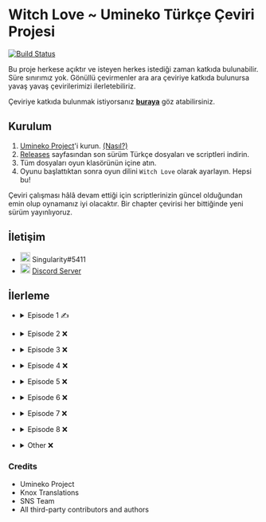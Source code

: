 # Witch Love ~ Umineko Türkçe Çeviri Projesi

[![Build Status](../../workflows/CI/badge.svg)](../../actions)

Bu proje herkese açıktır ve isteyen herkes istediği zaman katkıda bulunabilir. Süre sınırımız yok. Gönüllü çevirmenler ara ara çeviriye katkıda bulunursa yavaş yavaş çevirilerimizi ilerletebiliriz.

Çeviriye katkıda bulunmak istiyorsanız [**buraya**](../../tree/master/CONTRIBUTING.md) göz atabilirsiniz.

## Kurulum

1. [Umineko Project](https://umineko-project.org/en/)'i kurun. [(Nasıl?)](https://steamcommunity.com/sharedfiles/filedetails/?id=2739713498)
2. [Releases](../..//releases) sayfasından son sürüm Türkçe dosyaları ve scriptleri indirin.
3. Tüm dosyaları oyun klasörünün içine atın.
4. Oyunu başlattıktan sonra oyun dilini `Witch Love` olarak ayarlayın. Hepsi bu!

Çeviri çalışması hâlâ devam ettiği için scriptlerinizin güncel olduğundan emin olup oynamanız iyi olacaktır. Bir chapter çevirisi her bittiğinde yeni sürüm yayınlıyoruz.

## İletişim
- <img src="https://i.imgur.com/62IuQAp.png" width=20 title="Discord" />  Singularity#5411
- <img src="https://i.imgur.com/62IuQAp.png" width=20 title="Discord" />  [Discord Server](https://discord.gg/jyD5jn9Vpd)

## İlerleme
* <details>
  <summary>Episode 1 ✍️</summary>

   * Story
      * [Chapter 0](../../tree/master/story/ep1/mt/umi1_op.txt) ✅
      * [Chapter 1](../../tree/master/story/ep1/mt/umi1_1.txt) ✅
      * [Chapter 2](../../tree/master/story/ep1/mt/umi1_2.txt) ✅
      * [Chapter 3](../../tree/master/story/ep1/mt/umi1_3.txt) ✅
      * [Chapter 4](../../tree/master/story/ep1/mt/umi1_4.txt) ✅
      * [Chapter 5](../../tree/master/story/ep1/mt/umi1_5.txt) ✅
      * [Chapter 6](../../tree/master/story/ep1/mt/umi1_6.txt) ✅
      * [Chapter 7](../../tree/master/story/ep1/mt/umi1_7.txt) ✅
      * [Chapter 8](../../tree/master/story/ep1/mt/umi1_8.txt) ✅
      * [Chapter 9](../../tree/master/story/ep1/mt/umi1_9.txt) ✅
      * [Chapter 10](../../tree/master/story/ep1/mt/umi1_10.txt) ✅
      * [Chapter 11](../../tree/master/story/ep1/mt/umi1_11.txt) ✅
      * [Chapter 12](../../tree/master/story/ep1/mt/umi1_12.txt) ✅
      * [Chapter 13](../../tree/master/story/ep1/mt/umi1_13.txt) ✅
      * [Chapter 14](../../tree/master/story/ep1/mt/umi1_14.txt) ✅
      * [Chapter 15](../../tree/master/story/ep1/mt/umi1_15.txt) ✅
      * [Chapter 16](../../tree/master/story/ep1/mt/umi1_16.txt) `<- Burdayız`
      * [Chapter 17](../../tree/master/story/ep1/mt/umi1_17.txt) ✅
      * [Chapter 18](../../tree/master/story/ep1/mt/umi1_18.txt) ❌
      * [Chapter 19](../../tree/master/story/ep1/mt/umi1_19.txt) ❌
   * Other
      * [Tips Titles](../../blob/master/script/tr/menu.txt#L2) ✅
      * [Tips Texts](../../blob/master/script/tr/menu.txt#L296) ✅
      * [Grimoire Titles](../../blob/master/script/tr/menu.txt#L57) ✅
      * [Grimoire Texts](../../blob/master/script/tr/menu.txt#L349) ✅
      * [Save/Load Menu](../../blob/master/script/tr/menu.txt#L829) ✅
      * [Chapter Names](../../blob/master/script/tr/menu.txt#L485) ✅
      * [Characters Menu](../../blob/master/script/tr/menu.txt#L1030) ✅
</details>

* <details>
  <summary>Episode 2 ❌</summary>

   * Story
      * [Chapter 0](../../tree/master/story/ep2/mt/umi2_op.txt) ❌
      * [Chapter 1](../../tree/master/story/ep2/mt/umi2_1.txt) ❌
      * [Chapter 2](../../tree/master/story/ep2/mt/umi2_2.txt) ❌
      * [Chapter 3](../../tree/master/story/ep2/mt/umi2_3.txt) ❌
      * [Chapter 4](../../tree/master/story/ep2/mt/umi2_4.txt) ❌
      * [Chapter 5](../../tree/master/story/ep2/mt/umi2_5.txt) ❌
      * [Chapter 6](../../tree/master/story/ep2/mt/umi2_6.txt) ❌
      * [Chapter 7](../../tree/master/story/ep2/mt/umi2_7.txt) ❌
      * [Chapter 8](../../tree/master/story/ep2/mt/umi2_8.txt) ❌
      * [Chapter 9](../../tree/master/story/ep2/mt/umi2_9.txt) ❌
      * [Chapter 10](../../tree/master/story/ep2/mt/umi2_10.txt) ❌
      * [Chapter 11](../../tree/master/story/ep2/mt/umi2_11.txt) ❌
      * [Chapter 12](../../tree/master/story/ep2/mt/umi2_12.txt) ❌
      * [Chapter 13](../../tree/master/story/ep2/mt/umi2_13.txt) ❌
      * [Chapter 14](../../tree/master/story/ep2/mt/umi2_14.txt) ❌
      * [Chapter 15](../../tree/master/story/ep2/mt/umi2_15.txt) ❌
      * [Chapter 16](../../tree/master/story/ep2/mt/umi2_16.txt) ❌
      * [Chapter 17](../../tree/master/story/ep2/mt/umi2_17.txt) ❌
      * [Chapter 18](../../tree/master/story/ep2/mt/umi2_18.txt) ❌
      * [Chapter 19](../../tree/master/story/ep2/mt/umi2_19.txt) ❌
      * [Chapter 20](../../tree/master/story/ep2/mt/umi2_20.txt) ❌
   * Other
      * [Tips Titles](../../blob/master/script/tr/menu.txt#L11) ✅
      * [Tips Texts](../../blob/master/script/tr/menu.txt#L305) ❌
      * [Grimoire Titles](../../blob/master/script/tr/menu.txt#L69) ❌
      * [Grimoire Texts](../../blob/master/script/tr/menu.txt#L362) ❌
      * [Save/Load Menu](../../blob/master/script/tr/menu.txt#L851) ✅
      * [Chapter Names](../../blob/master/script/tr/menu.txt#L522) ✅
      * [Characters Menu](../../blob/master/script/tr/menu.txt#L1073) ❌
      * [Song: Melody](../../tree/master/extra/tr/files/video/sub/58_tr.ass) ✅
</details>

* <details>
  <summary>Episode 3 ❌</summary>

   * Story
      * [Chapter 0](../../tree/master/story/ep3/mt/umi3_op.txt) ❌
      * [Chapter 1](../../tree/master/story/ep3/mt/umi3_1.txt) ❌
      * [Chapter 2](../../tree/master/story/ep3/mt/umi3_2.txt) ❌
      * [Chapter 3](../../tree/master/story/ep3/mt/umi3_3.txt) ❌
      * [Chapter 4](../../tree/master/story/ep3/mt/umi3_4.txt) ❌
      * [Chapter 5](../../tree/master/story/ep3/mt/umi3_5.txt) ❌
      * [Chapter 6](../../tree/master/story/ep3/mt/umi3_6.txt) ❌
      * [Chapter 7](../../tree/master/story/ep3/mt/umi3_7.txt) ❌
      * [Chapter 8](../../tree/master/story/ep3/mt/umi3_8.txt) ❌
      * [Chapter 9](../../tree/master/story/ep3/mt/umi3_9.txt) ❌
      * [Chapter 10](../../tree/master/story/ep3/mt/umi3_10.txt) ❌
      * [Chapter 11](../../tree/master/story/ep3/mt/umi3_11.txt) ❌
      * [Chapter 12](../../tree/master/story/ep3/mt/umi3_12.txt) ❌
      * [Chapter 13](../../tree/master/story/ep3/mt/umi3_13.txt) ❌
      * [Chapter 14](../../tree/master/story/ep3/mt/umi3_14.txt) ❌
      * [Chapter 15](../../tree/master/story/ep3/mt/umi3_15.txt) ❌
      * [Chapter 16](../../tree/master/story/ep3/mt/umi3_16.txt) ❌
      * [Chapter 17](../../tree/master/story/ep3/mt/umi3_17.txt) ❌
      * [Chapter 18](../../tree/master/story/ep3/mt/umi3_18.txt) ❌
      * [Chapter 19](../../tree/master/story/ep3/mt/umi3_19.txt) ❌
      * [Chapter 20](../../tree/master/story/ep3/mt/umi3_20.txt) ❌
   * Other
      * [Tips Titles](../../blob/master/script/tr/menu.txt#L20) ✅
      * [Tips Texts](../../blob/master/script/tr/menu.txt#L314) ❌
      * [Grimoire Titles](../../blob/master/script/tr/menu.txt#L81) ❌
      * [Grimoire Texts](../../blob/master/script/tr/menu.txt#L374) ❌
      * [Save/Load Menu](../../blob/master/script/tr/menu.txt#L873) ✅
      * [Chapter Names](../../blob/master/script/tr/menu.txt#L561) ✅
      * [Characters Menu](../../blob/master/script/tr/menu.txt#L1133) ❌
      * [Song: activepain](../../tree/master/extra/tr/files/video/sub/83_tr.ass) ❌
</details>

* <details>
  <summary>Episode 4 ❌</summary>

   * Story
      * [Chapter 0](../../tree/master/story/ep4/mt/umi4_op.txt) ❌
      * [Chapter 1](../../tree/master/story/ep4/mt/umi4_1.txt) ❌
      * [Chapter 2](../../tree/master/story/ep4/mt/umi4_2.txt) ❌
      * [Chapter 3](../../tree/master/story/ep4/mt/umi4_3.txt) ❌
      * [Chapter 4](../../tree/master/story/ep4/mt/umi4_4.txt) ❌
      * [Chapter 5](../../tree/master/story/ep4/mt/umi4_5.txt) ❌
      * [Chapter 6](../../tree/master/story/ep4/mt/umi4_6.txt) ❌
      * [Chapter 7](../../tree/master/story/ep4/mt/umi4_7.txt) ❌
      * [Chapter 8](../../tree/master/story/ep4/mt/umi4_8.txt) ❌
      * [Chapter 9](../../tree/master/story/ep4/mt/umi4_9.txt) ❌
      * [Chapter 10](../../tree/master/story/ep4/mt/umi4_10.txt) ❌
      * [Chapter 11](../../tree/master/story/ep4/mt/umi4_11.txt) ❌
      * [Chapter 12](../../tree/master/story/ep4/mt/umi4_12.txt) ❌
      * [Chapter 13](../../tree/master/story/ep4/mt/umi4_13.txt) ❌
      * [Chapter 14](../../tree/master/story/ep4/mt/umi4_14.txt) ❌
      * [Chapter 15](../../tree/master/story/ep4/mt/umi4_15.txt) ❌
      * [Chapter 16](../../tree/master/story/ep4/mt/umi4_16.txt) ❌
      * [Chapter 17](../../tree/master/story/ep4/mt/umi4_17.txt) ❌
      * [Chapter 18](../../tree/master/story/ep4/mt/umi4_18.txt) ❌
      * [Chapter 19](../../tree/master/story/ep4/mt/umi4_19.txt) ❌
      * [Chapter 20](../../tree/master/story/ep4/mt/umi4_20.txt) ❌
      * [Chapter 21](../../tree/master/story/ep4/mt/umi4_21.txt) ❌
   * Other
      * [Tips Titles](../../blob/master/script/tr/menu.txt#L28) ✅
      * [Tips Texts](../../blob/master/script/tr/menu.txt#L322) ❌
      * [Grimoire Titles](../../blob/master/script/tr/menu.txt#L93) ❌
      * [Grimoire Texts](../../blob/master/script/tr/menu.txt#L386) ❌
      * [Save/Load Menu](../../blob/master/script/tr/menu.txt#L895) ✅
      * [Chapter Names](../../blob/master/script/tr/menu.txt#L600) ✅
      * [Characters Menu](../../blob/master/script/tr/menu.txt#L1191) ❌
      * [Song: Discode](../../tree/master/extra/tr/files/video/sub/109_tr.ass) ❌
</details>

* <details>
  <summary>Episode 5 ❌</summary>

   * Story
      * [Chapter 0](../../tree/master/story/ep5/mt/umi5_op.txt) ❌
      * [Chapter 1](../../tree/master/story/ep5/mt/umi5_1.txt) ❌
      * [Chapter 2](../../tree/master/story/ep5/mt/umi5_2.txt) ❌
      * [Chapter 3](../../tree/master/story/ep5/mt/umi5_3.txt) ❌
      * [Chapter 4](../../tree/master/story/ep5/mt/umi5_4.txt) ❌
      * [Chapter 5](../../tree/master/story/ep5/mt/umi5_5.txt) ❌
      * [Chapter 6](../../tree/master/story/ep5/mt/umi5_6.txt) ❌
      * [Chapter 7](../../tree/master/story/ep5/mt/umi5_7.txt) ❌
      * [Chapter 8](../../tree/master/story/ep5/mt/umi5_8.txt) ❌
      * [Chapter 9](../../tree/master/story/ep5/mt/umi5_9.txt) ❌
      * [Chapter 10](../../tree/master/story/ep5/mt/umi5_10.txt) ❌
      * [Chapter 11](../../tree/master/story/ep5/mt/umi5_11.txt) ❌
      * [Chapter 12](../../tree/master/story/ep5/mt/umi5_12.txt) ❌
      * [Chapter 13](../../tree/master/story/ep5/mt/umi5_13.txt) ❌
      * [Chapter 14](../../tree/master/story/ep5/mt/umi5_14.txt) ❌
      * [Chapter 15](../../tree/master/story/ep5/mt/umi5_15.txt) ❌
      * [Chapter 16](../../tree/master/story/ep5/mt/umi5_16.txt) ❌
      * [Chapter 17](../../tree/master/story/ep5/mt/umi5_17.txt) ❌
   * Other
      * [Tips Titles](../../blob/master/script/tr/menu.txt#L38) ✅
      * [Tips Texts](../../blob/master/script/tr/menu.txt#L331) ❌
      * [Grimoire Titles](../../blob/master/script/tr/menu.txt#L105) ❌
      * [Grimoire Texts](../../blob/master/script/tr/menu.txt#L398) ❌
      * [Save/Load Menu](../../blob/master/script/tr/menu.txt#L918) ✅
      * [Chapter Names](../../blob/master/script/tr/menu.txt#L641) ✅
      * [Characters Menu](../../blob/master/script/tr/menu.txt#L1279) ❌
      * [Song: Promise](../../tree/master/extra/tr/files/video/sub/132_tr.ass) ❌
      * [Song: WINGS(Ver hope)](../../tree/master/extra/tr/files/video/sub/134_tr.ass) ❌
</details>

* <details>
  <summary>Episode 6 ❌</summary>

   * Story
      * [Chapter 0](../../tree/master/story/ep6/mt/umi6_op.txt) ❌
      * [Chapter 1](../../tree/master/story/ep6/mt/umi6_1.txt) ❌
      * [Chapter 2](../../tree/master/story/ep6/mt/umi6_2.txt) ❌
      * [Chapter 3](../../tree/master/story/ep6/mt/umi6_3.txt) ❌
      * [Chapter 4](../../tree/master/story/ep6/mt/umi6_4.txt) ❌
      * [Chapter 5](../../tree/master/story/ep6/mt/umi6_5.txt) ❌
      * [Chapter 6](../../tree/master/story/ep6/mt/umi6_6.txt) ❌
      * [Chapter 7](../../tree/master/story/ep6/mt/umi6_7.txt) ❌
      * [Chapter 8](../../tree/master/story/ep6/mt/umi6_8.txt) ❌
      * [Chapter 9](../../tree/master/story/ep6/mt/umi6_9.txt) ❌
      * [Chapter 10](../../tree/master/story/ep6/mt/umi6_10.txt) ❌
      * [Chapter 11](../../tree/master/story/ep6/mt/umi6_11.txt) ❌
      * [Chapter 12](../../tree/master/story/ep6/mt/umi6_12.txt) ❌
      * [Chapter 13](../../tree/master/story/ep6/mt/umi6_13.txt) ❌
      * [Chapter 14](../../tree/master/story/ep6/mt/umi6_14.txt) ❌
      * [Chapter 15](../../tree/master/story/ep6/mt/umi6_15.txt) ❌
      * [Chapter 16](../../tree/master/story/ep6/mt/umi6_16.txt) ❌
      * [Chapter 17](../../tree/master/story/ep6/mt/umi6_17.txt) ❌
      * [Chapter 18](../../tree/master/story/ep6/mt/umi6_18.txt) ❌
      * [Chapter 19](../../tree/master/story/ep6/mt/umi6_19.txt) ❌
      * [Chapter 20](../../tree/master/story/ep6/mt/umi6_20.txt) ❌
   * Other
      * [Tips Titles](../../blob/master/script/tr/menu.txt#L44) ✅
      * [Tips Texts](../../blob/master/script/tr/menu.txt#L337) ❌
      * [Grimoire Titles](../../blob/master/script/tr/menu.txt#L117) ❌
      * [Grimoire Texts](../../blob/master/script/tr/menu.txt#L410) ❌
      * [Save/Load Menu](../../blob/master/script/tr/menu.txt#L937) ✅
      * [Chapter Names](../../blob/master/script/tr/menu.txt#L674) ✅
      * [Characters Menu](../../blob/master/script/tr/menu.txt#L1332) ❌
      * [Song: birth of new witch(Short Ver)](../../tree/master/extra/tr/files/video/sub/160_tr.ass) ✅
      * [Song: FISHYAROMA](../../tree/master/extra/tr/files/video/sub/161_tr.ass) ❌
</details>

* <details>
  <summary>Episode 7 ❌</summary>

   * Story
      * [Chapter 0](../../tree/master/story/ep7/mt/umi7_op.txt) ❌
      * [Chapter 1](../../tree/master/story/ep7/mt/umi7_1.txt) ❌
      * [Chapter 2](../../tree/master/story/ep7/mt/umi7_2.txt) ❌
      * [Chapter 3](../../tree/master/story/ep7/mt/umi7_3.txt) ❌
      * [Chapter 4](../../tree/master/story/ep7/mt/umi7_4.txt) ❌
      * [Chapter 5](../../tree/master/story/ep7/mt/umi7_5.txt) ❌
      * [Chapter 6](../../tree/master/story/ep7/mt/umi7_6.txt) ❌
      * [Chapter 7](../../tree/master/story/ep7/mt/umi7_7.txt) ❌
      * [Chapter 8](../../tree/master/story/ep7/mt/umi7_8.txt) ❌
      * [Chapter 9](../../tree/master/story/ep7/mt/umi7_9.txt) ❌
      * [Chapter 10](../../tree/master/story/ep7/mt/umi7_10.txt) ❌
      * [Chapter 11](../../tree/master/story/ep7/mt/umi7_11.txt) ❌
      * [Chapter 12](../../tree/master/story/ep7/mt/umi7_12.txt) ❌
      * [Chapter 13](../../tree/master/story/ep7/mt/umi7_13.txt) ❌
      * [Chapter 14](../../tree/master/story/ep7/mt/umi7_14.txt) ❌
      * [Chapter 15](../../tree/master/story/ep7/mt/umi7_15.txt) ❌
      * [Chapter 16](../../tree/master/story/ep7/mt/umi7_16.txt) ❌
      * [Chapter 17](../../tree/master/story/ep7/mt/umi7_17.txt) ❌
      * [Chapter 18](../../tree/master/story/ep7/mt/umi7_18.txt) ❌
      * [Chapter 19](../../tree/master/story/ep7/mt/umi7_19.txt) ❌
      * [Chapter 20](../../tree/master/story/ep7/mt/umi7_20.txt) ❌
   * Other
      * [Tips Titles](../../blob/master/script/tr/menu.txt#L48) ✅
      * [Tips Texts](../../blob/master/script/tr/menu.txt#L341) ❌
      * [Grimoire Titles](../../blob/master/script/tr/menu.txt#L129) ❌
      * [Grimoire Texts](../../blob/master/script/tr/menu.txt#L423) ❌
      * [Save/Load Menu](../../blob/master/script/tr/menu.txt#L959) ✅
      * [Chapter Names](../../blob/master/script/tr/menu.txt#L713) ✅
      * [Characters Menu](../../blob/master/script/tr/menu.txt#L1402) ❌
      * [Song without a name ver.sakura ED-size](../../tree/master/extra/tr/files/video/sub/186_tr.ass) ❌
</details>

* <details>
  <summary>Episode 8 ❌</summary>

   * Story
      * [Chapter 0](../../tree/master/story/ep8/mt/umi8_op.txt) ❌
      * [Chapter 1](../../tree/master/story/ep8/mt/umi8_1.txt) ❌
      * [Chapter 2](../../tree/master/story/ep8/mt/umi8_2.txt) ❌
      * [Chapter 3](../../tree/master/story/ep8/mt/umi8_3.txt) ❌
      * [Chapter 4](../../tree/master/story/ep8/mt/umi8_4.txt) ❌
      * [Chapter 5](../../tree/master/story/ep8/mt/umi8_5.txt) ❌
      * [Chapter 6](../../tree/master/story/ep8/mt/umi8_6.txt) ❌
      * [Chapter 7](../../tree/master/story/ep8/mt/umi8_7.txt) ❌
      * [Chapter 8](../../tree/master/story/ep8/mt/umi8_8.txt) ❌
      * [Chapter 9](../../tree/master/story/ep8/mt/umi8_9.txt) ❌
      * [Chapter 10](../../tree/master/story/ep8/mt/umi8_10.txt) ❌
      * [Chapter 11](../../tree/master/story/ep8/mt/umi8_11.txt) ❌
      * [Chapter 12](../../tree/master/story/ep8/mt/umi8_12.txt) ❌
      * [Chapter 13](../../tree/master/story/ep8/mt/umi8_13.txt) ❌
      * [Chapter 14](../../tree/master/story/ep8/mt/umi8_14.txt) ❌
      * [Chapter 15](../../tree/master/story/ep8/mt/umi8_15.txt) ❌
      * [Chapter 16](../../tree/master/story/ep8/mt/umi8_16.txt) ❌
      * [Chapter 17](../../tree/master/story/ep8/mt/umi8_17.txt) ❌
      * [Chapter 18](../../tree/master/story/ep8/mt/umi8_18.txt) ❌
   * Other
      * [Tips Titles](../../blob/master/script/tr/menu.txt#L51) ✅
      * [Tips Texts](../../blob/master/script/tr/menu.txt#L344) ❌
      * [Grimoire Titles](../../blob/master/script/tr/menu.txt#L141) ❌
      * [Grimoire Texts](../../blob/master/script/tr/menu.txt#L435) ❌
      * [Save/Load Menu](../../blob/master/script/tr/menu.txt#L981) ✅
      * [Chapter Names](../../blob/master/script/tr/menu.txt#L752) ✅
      * [Characters Menu](../../blob/master/script/tr/menu.txt#L1442) ❌
      * [Song: Cocoon of White Dreams -Ricordando il passato-](../../tree/master/extra/tr/files/video/sub/240_tr.ass) ❌
</details>

* <details>
  <summary>Other ❌</summary>

   * [credits.txt](../../tree/master/script/tr/credits.txt) ❌
   * [header.txt](../../tree/master/script/tr/header.txt) ❌
   * [menu.txt](../../tree/master/script/tr/menu.txt) ❌
   * Song Subtitles ❌
      * [PC Opening 1: When the Seagulls Cry](../../tree/master/extra/tr/files/video/sub/241_tr.ass) ❌
      * [PC Opening 1: When the Seagulls Cry (Legacy)](../../tree/master/extra/tr/files/legacy/sub/tr.ass) ❌
      * [Opening 1: Igreja of Echoing Vows](../../tree/master/extra/tr/files/video/sub/tr.ass) ✅
      * [Chiru Opening 1: The Witch of Occultics](../../tree/master/extra/tr/files/video/sub/op56_tr.ass) ❌
      * [Chiru Opening 2: Inanna’s Dream](../../tree/master/extra/tr/files/video/sub/op4_tr.ass) ❌
      * [Chiru Opening 3: The Pithos in the Fog](../../tree/master/extra/tr/files/video/sub/op78_tr.ass) ❌



      
   * Omake ❌
      * Omake 1 ❌
      * Omake 2 ❌
      * Omake 3 ❌
      * Omake 4 ❌
      * Omake 5 ❌
      * Omake 6 ❌
      * Omake 7 ❌
      * Omake 8 ❌
      * Omake 9 ❌
</details>

### Credits
- Umineko Project
- Knox Translations
- SNS Team
- All third-party contributors and authors
